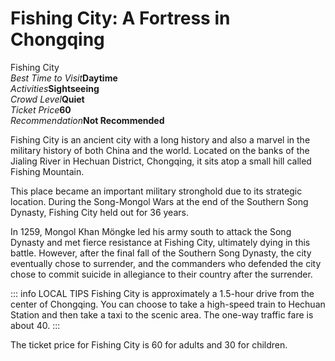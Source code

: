 # Fishing City: A Fortress in Chongqing

<Chinese word="钓鱼城">
<template #pinyin>diào yú chéng</template>
Fishing City
</Chinese>

<Description>
<div><i>Best Time to Visit</i><b>Daytime</b></div>
<div><i>Activities</i><b>Sightseeing</b></div>
<div><i>Crowd Level</i><b>Quiet</b></div>
<div><i>Ticket Price</i><b><CNY>60</CNY></b></div>
<div><i>Recommendation</i><b>Not Recommended</b></div>
</Description>

Fishing City is an ancient city with a long history and also a marvel in the military history of both China and the world. Located on the banks of the Jialing River in Hechuan District, Chongqing, it sits atop a small hill called Fishing Mountain.

This place became an important military stronghold due to its strategic location. During the Song-Mongol Wars at the end of the Southern Song Dynasty, Fishing City held out for 36 years.

In 1259, Mongol Khan Möngke led his army south to attack the Song Dynasty and met fierce resistance at Fishing City, ultimately dying in this battle. However, after the final fall of the Southern Song Dynasty, the city eventually chose to surrender, and the commanders who defended the city chose to commit suicide in allegiance to their country after the surrender.

::: info LOCAL TIPS
Fishing City is approximately a 1.5-hour drive from the center of Chongqing. You can choose to take a high-speed train to Hechuan Station and then take a taxi to the scenic area. The one-way traffic fare is about <CNY>40</CNY>.
:::

The ticket price for Fishing City is <CNY>60</CNY> for adults and <CNY>30</CNY> for children.